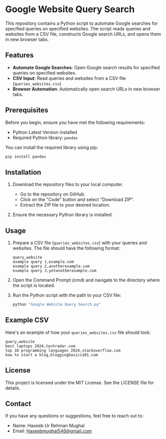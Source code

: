 # Google Website Query Search

This repository contains a Python script to automate Google searches for specified queries on specified websites. The script reads queries and websites from a CSV file, constructs Google search URLs, and opens them in new browser tabs.

## Features

- **Automate Google Searches**: Open Google search results for specified queries on specified websites.
- **CSV Input**: Read queries and websites from a CSV file (`queries_websites.csv`).
- **Browser Automation**: Automatically open search URLs in new browser tabs.

## Prerequisites

Before you begin, ensure you have met the following requirements:

- Python Latest Version installed
- Required Python library: `pandas`

You can install the required library using pip:

```bash
pip install pandas
```

## Installation

1. Download the repository files to your local computer.
   - Go to the repository on GitHub.
   - Click on the "Code" button and select "Download ZIP".
   - Extract the ZIP file to your desired location.

2. Ensure the necessary Python library is installed.

## Usage

1. Prepare a CSV file (`queries_websites.csv`) with your queries and websites. The file should have the following format:

   ```csv
   query,website
   example query 1,example.com
   example query 2,anotherexample.com
   example query 3,yetanotherexample.com
   ```

2. Open the Command Prompt (cmd) and navigate to the directory where the script is located.

3. Run the Python script with the path to your CSV file:

   ```bash
   python "Google Website Query Search.py"
   ```

## Example CSV

Here's an example of how your `queries_websites.csv` file should look:

```csv
query,website
best laptops 2024,techradar.com
top 10 programming languages 2024,stackoverflow.com
how to start a blog,bloggingbasics101.com
```

## License

This project is licensed under the MIT License. See the LICENSE file for details.

## Contact

If you have any questions or suggestions, feel free to reach out to:

- Name: Haseeb Ur Rehman Mughal
- Email: Haseebmughal546@gmail.com
